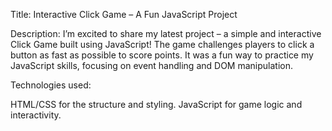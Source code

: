 Title:
Interactive Click Game – A Fun JavaScript Project

Description:
I’m excited to share my latest project – a simple and interactive Click Game built using JavaScript! The game challenges players to click a button as fast as possible to score points. It was a fun way to practice my JavaScript skills, focusing on event handling and DOM manipulation.

Technologies used:

HTML/CSS for the structure and styling.
JavaScript for game logic and interactivity.

